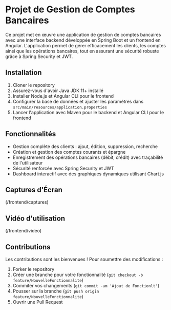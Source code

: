  # Projet de Gestion de Comptes Bancaires

Ce projet met en œuvre une application de gestion de comptes bancaires avec une interface backend développée en Spring Boot et un frontend en Angular. L'application permet de gérer efficacement les clients, les comptes ainsi que les opérations bancaires, tout en assurant une sécurité robuste grâce à Spring Security et JWT.

## Installation

1. Cloner le repository
2. Assurez-vous d'avoir Java JDK 11+ installé
3. Installer Node.js et Angular CLI pour le frontend
4. Configurer la base de données et ajuster les paramètres dans `src/main/resources/application.properties`
5. Lancer l'application avec Maven pour le backend et Angular CLI pour le frontend

## Fonctionnalités

- Gestion complète des clients : ajout, édition, suppression, recherche
- Création et gestion des comptes courants et épargne
- Enregistrement des opérations bancaires (débit, crédit) avec traçabilité de l'utilisateur
- Sécurité renforcée avec Spring Security et JWT
- Dashboard interactif avec des graphiques dynamiques utilisant Chart.js

## Captures d'Écran

(/frontend/captures)

## Vidéo d'utilisation

(/frontend/video)

## Contributions

Les contributions sont les bienvenues ! Pour soumettre des modifications :
1. Forker le repository
2. Créer une branche pour votre fonctionnalité (`git checkout -b feature/NouvelleFonctionnalite`)
3. Commiter vos changements (`git commit -am 'Ajout de Fonctionlt'`)
4. Pousser sur la branche (`git push origin feature/NouvelleFonctionnalite`)
5. Ouvrir une Pull Request